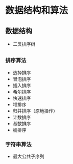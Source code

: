 # 数据结构和算法

## 数据结构
- 二叉排序树

## 
### 排序算法
  - 选择排序
  - 冒泡排序
  - 插入排序
  - 希尔排序
  - 快速排序
  - 堆排序
  - 归并排序（原地操作）
  - 计数排序
  - 基数排序
  - 桶排序

### 字符串算法
  - 最大公共子序列
